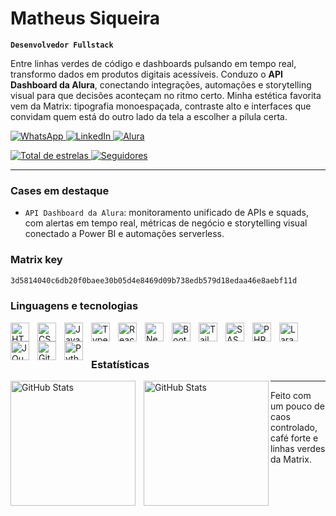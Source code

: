 # Matheus Siqueira

**<code>Desenvolvedor Fullstack</code>**

Entre linhas verdes de código e dashboards pulsando em tempo real, transformo dados em produtos digitais acessíveis. Conduzo o **API Dashboard da Alura**, conectando integrações, automações e storytelling visual para que decisões aconteçam no ritmo certo. Minha estética favorita vem da Matrix: tipografia monoespaçada, contraste alto e interfaces que convidam quem está do outro lado da tela a escolher a pílula certa.

<p align="left">
  <a href="https://wa.me/5581999203683" target="_blank">
    <img 
      alt="WhatsApp" 
      title="Falar no WhatsApp" 
      src="https://img.shields.io/badge/WhatsApp-00e676?style=for-the-badge&logo=whatsapp&logoColor=white" 
    />
  </a>
  <a href="https://www.linkedin.com/in/siqueira-hub/" target="_blank">
    <img 
      alt="LinkedIn" 
      title="Conectar no LinkedIn" 
      src="https://img.shields.io/badge/LinkedIn-0A66C2?style=for-the-badge&logo=linkedin&logoColor=white" 
    />
  </a>
  <a href="https://cursos.alura.com.br/user/matheussiqueirahub" target="_blank">
    <img 
      alt="Alura" 
      title="Trilhas e certificações na Alura" 
      src="https://img.shields.io/badge/Alura%20Cursos-00ff41?style=for-the-badge&labelColor=0d1117&logoColor=00ff41" 
    />
  </a>
</p>

<p align="left">
  <a href="https://github.com/matheussiqueirahub?tab=repositories&sort=stargazers" target="_blank">
    <img 
      alt="Total de estrelas" 
      title="Repos com mais estrelas" 
      src="https://custom-icon-badges.demolab.com/github/stars/matheussiqueirahub?color=00ff41&style=for-the-badge&labelColor=0d1117&logo=star&label=stars" 
    />
  </a>
  <a href="https://github.com/matheussiqueirahub?tab=followers" target="_blank">
    <img 
      alt="Seguidores" 
      title="Seguir no GitHub" 
      src="https://custom-icon-badges.demolab.com/github/followers/matheussiqueirahub?color=0ddf58&labelColor=0d1117&style=for-the-badge&logo=github&label=followers&logoColor=white" 
    />
  </a>
</p>

---

### Cases em destaque

- <code>API Dashboard da Alura</code>: monitoramento unificado de APIs e squads, com alertas em tempo real, métricas de negócio e storytelling visual conectado a Power BI e automações serverless.

### Matrix key

~~~txt
3d5814040c6db20f0baee30b05d4e8469d09b738edb579d18edaa46e8aebf11d
~~~

### Linguagens e tecnologias

<img 
    align="left" 
    alt="HTML"
    title="HTML" 
    width="30px" 
    style="padding-right: 10px;" 
    src="https://cdn.jsdelivr.net/gh/devicons/devicon@latest/icons/html5/html5-original.svg" 
/>
<img 
    align="left" 
    alt="CSS" 
    title="CSS"
    width="30px" 
    style="padding-right: 10px;" 
    src="https://cdn.jsdelivr.net/gh/devicons/devicon@latest/icons/css3/css3-original.svg" 
/>
<img 
    align="left" 
    alt="JavaScript" 
    title="JavaScript"
    width="30px" 
    style="padding-right: 10px;" 
    src="https://cdn.jsdelivr.net/gh/devicons/devicon@latest/icons/javascript/javascript-original.svg" 
/>
<img 
    align="left" 
    alt="TypeScript"
    title="TypeScript" 
    width="30px" 
    style="padding-right: 10px;" 
    src="https://cdn.jsdelivr.net/gh/devicons/devicon@latest/icons/typescript/typescript-original.svg" 
/>
<img 
    align="left" 
    alt="React"
    title="React" 
    width="30px" 
    style="padding-right: 10px;" 
    src="https://cdn.jsdelivr.net/gh/devicons/devicon@latest/icons/react/react-original.svg" 
/>
<img 
    align="left" 
    alt="Next.js" 
    title="Next.js"
    width="30px" 
    style="padding-right: 10px;" 
    src="https://cdn.jsdelivr.net/gh/devicons/devicon@latest/icons/nextjs/nextjs-original.svg" 
/>
<img 
    align="left" 
    alt="Bootstrap"
    title="Bootstrap" 
    width="30px" 
    style="padding-right: 10px;" 
    src="https://cdn.jsdelivr.net/gh/devicons/devicon@latest/icons/bootstrap/bootstrap-original.svg" 
/>
<img 
    align="left" 
    alt="Tailwind" 
    title="Tailwind"
    width="30px" 
    style="padding-right: 10px;" 
    src="https://cdn.jsdelivr.net/gh/devicons/devicon@latest/icons/tailwindcss/tailwindcss-original.svg" 
/>
<img 
    align="left" 
    alt="SASS" 
    title="SASS"
    width="30px" 
    style="padding-right: 10px;" 
    src="https://cdn.jsdelivr.net/gh/devicons/devicon@latest/icons/sass/sass-original.svg" 
/>
<img 
    align="left" 
    alt="PHP" 
    title="PHP"
    width="30px" 
    style="padding-right: 10px;" 
    src="https://cdn.jsdelivr.net/gh/devicons/devicon@latest/icons/php/php-original.svg" 
/>
<img 
    align="left" 
    alt="Laravel" 
    title="Laravel"
    width="30px" 
    style="padding-right: 10px;" 
    src="https://cdn.jsdelivr.net/gh/devicons/devicon@latest/icons/laravel/laravel-original.svg" 
/>
<img 
    align="left" 
    alt="JQuery" 
    title="JQuery"
    width="30px" 
    style="padding-right: 10px;" 
    src="https://cdn.jsdelivr.net/gh/devicons/devicon@latest/icons/jquery/jquery-original.svg" 
/>
<img 
    align="left" 
    alt="Git" 
    title="Git"
    width="30px" 
    style="padding-right: 10px;" 
    src="https://cdn.jsdelivr.net/gh/devicons/devicon@latest/icons/git/git-original.svg" 
/>
<img 
    align="left" 
    alt="Python" 
    title="Python"
    width="30px" 
    style="padding-right: 10px;" 
    src="https://cdn.jsdelivr.net/gh/devicons/devicon@latest/icons/python/python-original.svg" 
/>

<br/>
<br/>

### Estatísticas

<p>
  <img 
    align="left" 
    alt="GitHub Stats" 
    height="200" 
    style="padding-right: 10px;" 
    src="https://github-readme-stats.vercel.app/api?username=matheussiqueirahub&show_icons=true&theme=tokyonight&include_all_commits=true&locale=pt-br" 
  />

  <img 
      align="left" 
      alt="GitHub Stats" 
      height="200" 
      src="https://github-readme-stats.vercel.app/api/top-langs/?username=matheussiqueirahub&theme=tokyonight&layout=compact&custom_title=Tecnologias&langs_count=9" 
  />

</p>

---

Feito com um pouco de caos controlado, café forte e linhas verdes da Matrix.
